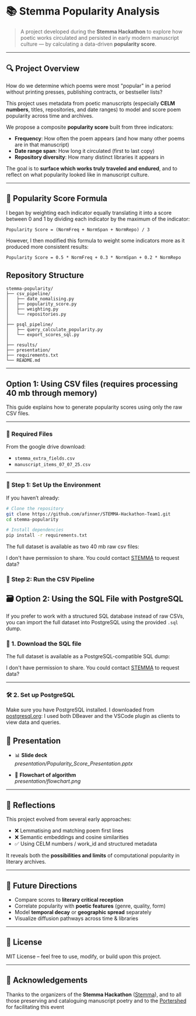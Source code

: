# 📚 Stemma Popularity Analysis

> A project developed during the **Stemma Hackathon** to explore how poetic works circulated and persisted in early modern manuscript culture — by calculating a data-driven **popularity score**.

---

## 🔍 Project Overview

How do we determine which poems were most "popular" in a period without printing presses, publishing contracts, or bestseller lists?

This project uses metadata from poetic manuscripts (especially **CELM numbers**, titles, repositories, and date ranges) to model and score poem popularity across time and archives.

We propose a composite **popularity score** built from three indicators:

- **Frequency**: How often the poem appears (and how many other poems are in that manuscript)
- **Date range span**: How long it circulated (first to last copy)
- **Repository diversity**: How many distinct libraries it appears in

The goal is to **surface which works truly traveled and endured**, and to reflect on what popularity looked like in manuscript culture.

---

## 🧮 Popularity Score Formula
I began by weighting each indicator equally translating it into a score between 0 and 1 by dividing each indicator by the maximum of the indicator:

```text
Popularity Score = (NormFreq + NormSpan + NormRepo) / 3
```
However, I then modified this formula to weight some indicators more as it produced more consistent results:

```text
Popularity Score = 0.5 * NormFreq + 0.3 * NormSpan + 0.2 * NormRepo
```

## Repository Structure
```text
stemma-popularity/
├── csv_pipeline/
│   ├── date_nomalising.py
│   ├── popularity_score.py
│   ├── weighting.py
│   └── repositories.py
│
├── psql_pipeline/
│   ├── query_calculate_popularity.py
│   └── export_scores_sql.py
│
├── results/
├── presentation/
├── requirements.txt
└── README.md
```
---

## Option 1: Using CSV files (requires processing 40 mb through memory)

This guide explains how to generate popularity scores using only the raw CSV files.

---

### 📁 Required Files

From the google drive download:

- `stemma_extra_fields.csv`
- `manuscript_items_07_07_25.csv`

---

### 🐍 Step 1: Set Up the Environment

If you haven’t already:

```bash
# Clone the repository
git clone https://github.com/afinner/STEMMA-Hackathon-Team1.git
cd stemma-popularity

# Install dependencies
pip install -r requirements.txt
```
The full dataset is available as two 40 mb raw csv files:

I don't have permission to share. You could contact [STEMMA](https://stemma.universityofgalway.ie/) to request data?

### 📂 Step 2: Run the CSV Pipeline



## 🗃️ Option 2: Using the SQL File with PostgreSQL

If you prefer to work with a structured SQL database instead of raw CSVs, you can import the full dataset into PostgreSQL using the provided `.sql` dump.

### 🔽 1. Download the SQL file

The full dataset is available as a PostgreSQL-compatible SQL dump:

I don't have permission to share. You could contact [STEMMA](https://stemma.universityofgalway.ie/) to request data?

---

### 🛠️ 2. Set up PostgreSQL

Make sure you have PostgreSQL installed. I downloaded from [postgresql.org](https://www.postgresql.org/):
I used both DBeaver and the VSCode plugin as clients to view data and queries.

## 🎥 Presentation

- 📊 **Slide deck**  
  _presentation/Popularity_Score_Presentation.pptx_

- 🔁 **Flowchart of algorithm**  
  _presentation/flowchart.png_

---

## 🧠 Reflections

This project evolved from several early approaches:

- ❌ Lemmatising and matching poem first lines
- ❌ Semantic embeddings and cosine similarities
- ✅ Using CELM numbers / work_id and structured metadata

It reveals both the **possibilities and limits** of computational popularity in literary archives.

---

## 🌱 Future Directions

- Compare scores to **literary critical reception**
- Correlate popularity with **poetic features** (genre, quality, form)
- Model **temporal decay** or **geographic spread** separately
- Visualize diffusion pathways across time & libraries

---

## 📜 License

MIT License – feel free to use, modify, or build upon this project.

---

## 🙌 Acknowledgements

Thanks to the organizers of the **Stemma Hackathon** ([Stemma](https://stemma.universityofgalway.ie/)), and to all those preserving and cataloguing manuscript poetry and to the [Portershed](https://portershed.com/) for facilitating this event



